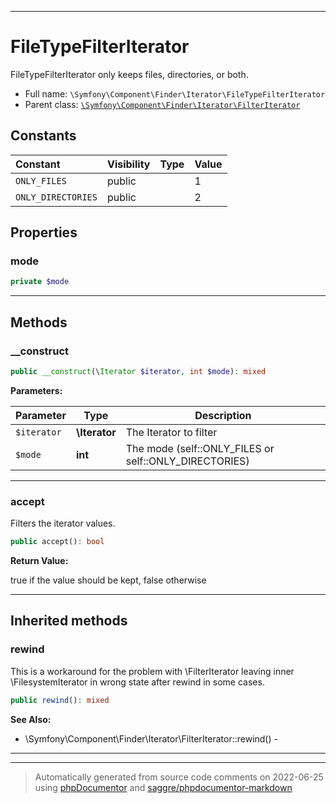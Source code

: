 ***

# FileTypeFilterIterator

FileTypeFilterIterator only keeps files, directories, or both.

* Full name: `\Symfony\Component\Finder\Iterator\FileTypeFilterIterator`
* Parent class: [`\Symfony\Component\Finder\Iterator\FilterIterator`](./FilterIterator.md)

## Constants

| Constant | Visibility | Type | Value |
|:---------|:-----------|:-----|:------|
|`ONLY_FILES`|public| |1|
|`ONLY_DIRECTORIES`|public| |2|

## Properties

### mode

```php
private $mode
```

***

## Methods

### __construct

```php
public __construct(\Iterator $iterator, int $mode): mixed
```

**Parameters:**

| Parameter | Type | Description |
|-----------|------|-------------|
| `$iterator` | **\Iterator** | The Iterator to filter |
| `$mode` | **int** | The mode (self::ONLY_FILES or self::ONLY_DIRECTORIES) |

***

### accept

Filters the iterator values.

```php
public accept(): bool
```

**Return Value:**

true if the value should be kept, false otherwise



***

## Inherited methods

### rewind

This is a workaround for the problem with \FilterIterator leaving inner \FilesystemIterator in wrong state after rewind
in some cases.

```php
public rewind(): mixed
```

**See Also:**

* \Symfony\Component\Finder\Iterator\FilterIterator::rewind() -

***


***
> Automatically generated from source code comments on 2022-06-25 using [phpDocumentor](http://www.phpdoc.org/) and [saggre/phpdocumentor-markdown](https://github.com/Saggre/phpDocumentor-markdown)
